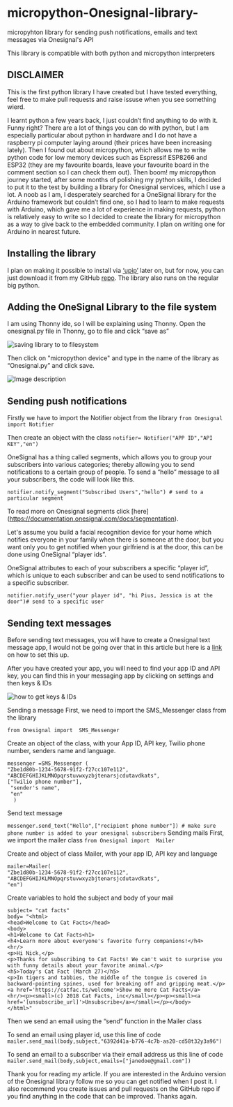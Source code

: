 # micropython-Onesignal-library-
micropyhton library for sending push notifications, emails and text messages via Onesignal's API

This library is compatible with both python and micropython interpreters

## DISCLAIMER
 This is the first python library I have created but I have tested everything, feel free to make pull requests and raise issuse when you see something wierd.
 
I learnt python a few years back, I just couldn’t find anything to do with it. Funny right? There are a lot of things you can do with python, but I am especially particular about python in hardware and I do not have a raspberry pi computer laying around (their prices have been increasing lately). Then I found out about micropython, which allows me to write python code for low memory devices such as Espressif ESP8266 and ESP32 (they are my favourite boards, leave your favourite board in the comment section so I can check them out). Then boom! my micropython journey started, after some months of polishing my python skills, I decided to put it to the test by building a library for Onesignal services, which I use a lot. A noob as I am, I desperately searched for a OneSignal library for the Arduino framework but couldn’t find one, so I had to learn to make requests with Arduino, which gave me a lot of experience in making requests, python is relatively easy to write so I decided to create the library for micropython as a way to give back to the embedded community. I plan on writing one for Arduino in nearest future.

## Installing the library
I plan on making it possible to install via [‘upip’](https://docs.micropython.org/en/latest/reference/packages.html) later on, but for now, you can just download it from my GitHub [repo](https://github.com/Pius171/Micropython-Onesignal-library-). The library also runs on the regular big python.

## Adding the OneSignal Library to the file system
I am using Thonny ide, so I will be explaining using Thonny.
Open the onesignal.py file in Thonny, go to file and click “save as”


![saving library to to filesystem](https://dev-to-uploads.s3.amazonaws.com/uploads/articles/vmyspns16q3nnhb10jzv.png)

Then click on "micropython device" and type in the name of the library as “Onesignal.py” and click save.

![Image description](https://dev-to-uploads.s3.amazonaws.com/uploads/articles/n5i05g04asr54c9ypxsl.png)

## Sending push notifications
Firstly we have to import the Notifier object from the library
`from Onesignal import Notifier`

Then create an object with the class
`notifier= Notifier("APP ID","API KEY","en")`

OneSignal has a thing called segments, which allows you to group your subscribers into various categories; thereby allowing you to send notifications to a certain group of people.
To send a “hello” message to all your subscribers, the code will look like this.

`notifier.notify_segment("Subscribed Users","hello") # send to a particular segment`

To read more on Onesignal segments click [here] (https://documentation.onesignal.com/docs/segmentation).


Let's assume you build a facial recognition device for your home which notifies everyone in your family when there is someone at the door, but you want only you to get notified when your girlfriend is at the door, this can be done using OneSignal “player ids”.

OneSignal attributes to each of your subscribers a specific “player id”, which is unique to each subscriber and can be used to send notifications to a specific subscriber. 

`notifier.notify_user("your player id", "hi Pius, Jessica is at the door")# send to a specific user`

## Sending text messages
Before sending text messages, you will have to create a Onesignal text message app, I would not be going over that in this article but here is a [link](https://documentation.onesignal.com/docs/sms-quickstart) on how to set this up.

After you have created your app, you will need to find your app ID and API key, you can find this in your messaging app by clicking on settings and then keys & IDs

![how to get keys & IDs](https://dev-to-uploads.s3.amazonaws.com/uploads/articles/q0b1lvz2omgr3bszljpy.png)

Sending a message
First, we need to import the SMS_Messenger class from the library

`from Onesignal import  SMS_Messenger`

Create an object of the class, with your App ID, API key, Twilio phone number, senders name and language.

```
messenger =SMS_Messenger (
"Zbe1d80b-1234-5678-91f2-f27cc107e112",
"ABCDEFGHIJKLMNOpqrstuvwxyzbjtenarsjcdutavdkats",
["Twilio phone number"],
 "sender's name",
 "en"
  )

```


Send text message

`
messenger.send_text("Hello",["recipient phone number"]) # make sure phone number is added to your onesignal subscribers
`
Sending mails
First, we import the mailer class
`from Onesignal import  Mailer`

Create and object of class Mailer, with your app ID, API key and language

```
mailer=Mailer(
"Zbe1d80b-1234-5678-91f2-f27cc107e112",
"ABCDEFGHIJKLMNOpqrstuvwxyzbjtenarsjcdutavdkats",
"en")
```


Create variables to hold the subject and body of your mail

```
subject= "cat facts"
body= "<html>
<head>Welcome to Cat Facts</head>
<body>
<h1>Welcome to Cat Facts<h1>
<h4>Learn more about everyone's favorite furry companions!</h4>
<hr/>
<p>Hi Nick,</p>
<p>Thanks for subscribing to Cat Facts! We can't wait to surprise you with funny details about your favorite animal.</p>
<h5>Today's Cat Fact (March 27)</h5>
<p>In tigers and tabbies, the middle of the tongue is covered in backward-pointing spines, used for breaking off and gripping meat.</p>
<a href='https://catfac.ts/welcome'>Show me more Cat Facts</a>
<hr/><p><small>(c) 2018 Cat Facts, inc</small></p><p><small><a href='[unsubscribe_url]'>Unsubscribe</a></small></p></body>
</html>"
```

Then we send an email using the “send” function in the Mailer class

To send an email using player id, use this line of code
`mailer.send_mail(body,subject,"6392d41a-b776-4c7b-as20-cd58t32y3a96")`

To send an email to a subscriber via their email address us this line of code
`mailer.send_mail(body,subject,emails=["janedoe@gmail.com"])`

Thank you for reading my article. If you are interested in the Arduino version of the Onesignal library follow me so you can get notified when I post it. I also recommend you create issues and pull requests on the GitHub repo if you find anything in the code that can be improved. Thanks again.
